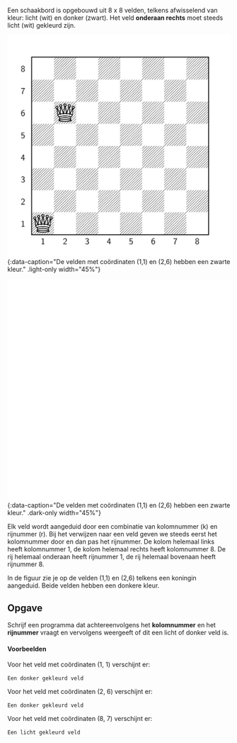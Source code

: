 Een schaakbord is opgebouwd uit 8 x 8 velden, telkens afwisselend van kleur: licht (wit) en donker (zwart). Het veld **onderaan rechts** moet steeds licht (wit) gekleurd zijn.

![Schaakbord](media/image.png "Schaakbord"){:data-caption="De velden met coördinaten (1,1) en (2,6) hebben een zwarte kleur." .light-only width="45%"}

![Schaakbord](media/image_dark.png "Schaakbord"){:data-caption="De velden met coördinaten (1,1) en (2,6) hebben een zwarte kleur." .dark-only width="45%"}

Elk veld wordt aangeduid door een combinatie van kolomnummer (k) en rijnummer (r). Bij het verwijzen naar een veld geven we steeds eerst het kolomnummer door en dan pas het rijnummer. De kolom helemaal links heeft kolomnummer 1, de kolom helemaal rechts heeft kolomnummer 8. De rij helemaal onderaan heeft rijnummer 1, de rij helemaal bovenaan heeft rijnummer 8.

In de figuur zie je op de velden (1,1) en (2,6) telkens een koningin aangeduid. Beide velden hebben een donkere kleur.

## Opgave
Schrijf een programma dat achtereenvolgens het **kolomnummer** en het **rijnummer** vraagt en vervolgens weergeeft of dit een licht of donker veld is.

#### Voorbeelden

Voor het veld met coördinaten (1, 1) verschijnt er:
```
Een donker gekleurd veld
```

Voor het veld met coördinaten (2, 6) verschijnt er:
```
Een donker gekleurd veld
```

Voor het veld met coördinaten (8, 7) verschijnt er:
```
Een licht gekleurd veld
```
